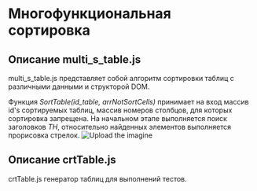 Многофункциональная сортировка
======


Описание multi_s_table.js 
--------
multi_s_table.js представляет собой алгоритм сортировки таблиц с различными данными и структорой DOM.


Функция *SortTable(id_table, arrNotSortCells)* принимает на вход массив id's сортируемых таблиц,
массив номеров столбцов, для которых сортировка запрещена.
На начальном этапе выполняется поиск заголовков *TH*, относительно найденных элементов выполняется 
прорисовка стрелок. 
![Upload the imagine](https://github.com/ragandel/multi_s_table-/tree/master/img/IUXNYfOr-QQ.jpg)

Описание crtTable.js 
--------
crtTable.js  генератор таблиц для выполнений тестов.
